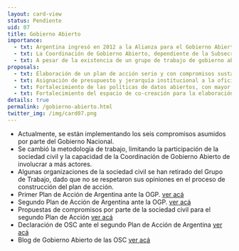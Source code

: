 ```yaml
---
layout: card-view
status: Pendiente
uid: 07
title: Gobierno Abierto
importance:
  - txt: Argentina ingresó en 2012 a la Alianza para el Gobierno Abierto, y aún no se ven cambios sustanciales a raíz de su participación.
  - txt: La Coordinación de Gobierno Abierto, dependiente de la Subsecretaría de Tecnologías de Gestión, carece de jerarquía institucional y presupuesto propio para llevar adelante políticas activas de gobierno abierto.
  - txt: A pesar de la existencia de un grupo de trabajo de gobierno abierto, no existe un espacio real de co-creación de políticas públicas y compromisos junto a la sociedad civil, de modo horizontal.
proposals:
  - txt: Elaboración de un plan de acción serio y con compromisos sustanciales para la apertura y transparencia del Estado argentino.
  - txt: Asignación de presupuesto y jerarquía institucional a la oficina responsable de contacto con la Alianza para el Gobierno Abierto.
  - txt: Fortalecimiento de las políticas de datos abiertos, con mayor cantidad de bases de datos y mejor accesibilidad de la información.
  - txt: Fortalecimiento del espacio de co-creación para la elaboración del plan de acción de gobierno abierto, incorporando propuestas de la sociedad civil.
details: true
permalink: /gobierno-abierto.html
twitter_img: /img/card07.png
---
```


* Actualmente, se están implementando los seis compromisos asumidos por parte del Gobierno Nacional.
* Se cambió la metodología de trabajo, limitando la participación de la sociedad civil y la capacidad de la Coordinación de Gobierno Abierto de involucrar a más actores.
* Algunas organizaciones de la sociedad civil se han retirado del Grupo de Trabajo, dado que no se respetaron sus opiniones en el proceso de construcción del plan de acción.
* Primer Plan de Acción de Argentina ante la OGP. [ver acá](http://www.gobiernoabierto.gob.ar/multimedia/files/Plan%20de%20Accion%20ARGENTINA%20final.pdf)
* Segundo Plan de Acción de Argentina ante la OGP. [ver acá](http://www.gobiernoabierto.gob.ar/multimedia/files/2.II%20Plan%20de%20Acci%C3%B3n%20Nacional%20de%20Gobierno%20Abierto%202015-2017.pdf)
* Propuestas de compromisos por parte de la sociedad civil para el segundo Plan de Acción [ver acá](https://ogpargentina.wordpress.com/2015/07/16/presentamos-formalmente-compromisos-para-incorporar-al-plan-de-accion/)
* Declaración de OSC ante el segundo Plan de Acción de Argentina [ver acá](https://ogpargentina.wordpress.com/2015/09/04/aclaracion-frente-la-presentacion-del-segundo-plan-de-accion-de-argentina-ante-ogp/)
* Blog de Gobierno Abierto de las OSC [ver acá](https://ogpargentina.wordpress.com)
